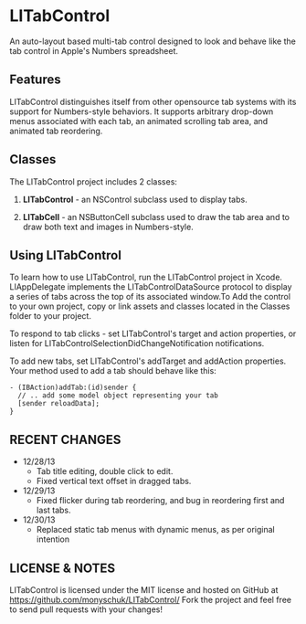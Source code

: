 LITabControl
============

An auto-layout based multi-tab control designed to look and behave like the tab control in Apple's Numbers spreadsheet.

Features
--------

LITabControl distinguishes itself from other opensource tab systems with its support for Numbers-style behaviors. It supports arbitrary drop-down menus associated with each tab, an animated scrolling tab area, and animated tab reordering.

Classes
-------

The LITabControl project includes 2 classes:

1. **LITabControl** - an NSControl subclass used to display tabs. 

2. **LITabCell** - an NSButtonCell subclass used to draw the tab area and to draw both text and images in Numbers-style.

Using LITabControl
------------------

To learn how to use LITabControl, run the LITabControl project in Xcode. LIAppDelegate implements the LITabControlDataSource protocol to display a series of tabs across the top of its associated window.To Add the control to your own project, copy or link assets and classes located in the Classes folder to your project. 

To respond to tab clicks - set LITabControl's target and action properties, or listen for LITabControlSelectionDidChangeNotification notifications. 

To add new tabs, set LITabControl's addTarget and addAction properties. Your method used to add a tab should behave like this:

```
- (IBAction)addTab:(id)sender {
  // .. add some model object representing your tab
  [sender reloadData];
}
```

RECENT CHANGES
--------------

* 12/28/13
  * Tab title editing, double click to edit.
  * Fixed vertical text offset in dragged tabs.
* 12/29/13
  * Fixed flicker during tab reordering, and bug in reordering first and last tabs.
* 12/30/13
  * Replaced static tab menus with dynamic menus, as per original intention 

LICENSE & NOTES
---------------

LITabControl is licensed under the MIT license and hosted on GitHub at https://github.com/monyschuk/LITabControl/ Fork the project and feel free to send pull requests with your changes!


